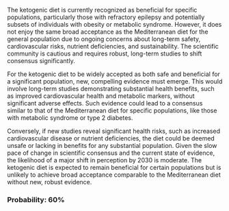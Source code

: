 The ketogenic diet is currently recognized as beneficial for specific populations, particularly those with refractory epilepsy and potentially subsets of individuals with obesity or metabolic syndrome. However, it does not enjoy the same broad acceptance as the Mediterranean diet for the general population due to ongoing concerns about long-term safety, cardiovascular risks, nutrient deficiencies, and sustainability. The scientific community is cautious and requires robust, long-term studies to shift consensus significantly. 

For the ketogenic diet to be widely accepted as both safe and beneficial for a significant population, new, compelling evidence must emerge. This would involve long-term studies demonstrating substantial health benefits, such as improved cardiovascular health and metabolic markers, without significant adverse effects. Such evidence could lead to a consensus similar to that of the Mediterranean diet for specific populations, like those with metabolic syndrome or type 2 diabetes.

Conversely, if new studies reveal significant health risks, such as increased cardiovascular disease or nutrient deficiencies, the diet could be deemed unsafe or lacking in benefits for any substantial population. Given the slow pace of change in scientific consensus and the current state of evidence, the likelihood of a major shift in perception by 2030 is moderate. The ketogenic diet is expected to remain beneficial for certain populations but is unlikely to achieve broad acceptance comparable to the Mediterranean diet without new, robust evidence.

### Probability: 60%